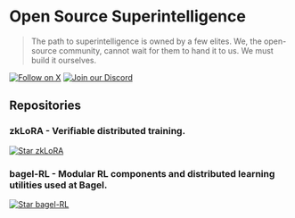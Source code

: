 # Open Source Superintelligence

> The path to superintelligence is owned by a few elites. We, the open-source community, cannot wait for them to hand it to us. We must build it ourselves.

[![Follow on X](https://img.shields.io/badge/Follow-@bageldotcom-E35A2F?style=for-the-badge&logo=x&logoColor=white)](https://x.com/bageldotcom)
[![Join our Discord](https://img.shields.io/badge/Join-Discord-E35A2F?style=for-the-badge&logo=discord&logoColor=white)](https://discord.gg/bagelnet)

## Repositories

### zkLoRA - Verifiable distributed training.  
[![Star zkLoRA](https://img.shields.io/github/stars/bagel-org/zkLoRA?style=for-the-badge&logo=github&label=Star%20zkLoRA&color=E35A2F&logoColor=white)](https://github.com/bagel-org/zkLoRA)

### bagel-RL - Modular RL components and distributed learning utilities used at Bagel.  
[![Star bagel-RL](https://img.shields.io/github/stars/bagel-org/bagel-RL?style=for-the-badge&logo=github&label=Star%20bagel-RL&color=E35A2F&logoColor=white)](https://github.com/bagel-org/bagel-RL)
